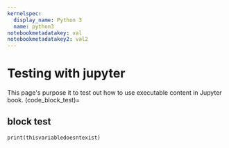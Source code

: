 ```yaml
---
kernelspec:
  display_name: Python 3
  name: python3
notebookmetadatakey: val
notebookmetadatakey2: val2
---
```

# Testing with jupyter
This page's purpose it to test out how to use executable content in Jupyter book.
(code_block_test)=
## block test
```{code-cell} ipython3
print(thisvariabledoesntexist)
```